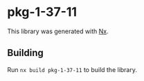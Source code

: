 # pkg-1-37-11

This library was generated with [Nx](https://nx.dev).

## Building

Run `nx build pkg-1-37-11` to build the library.
